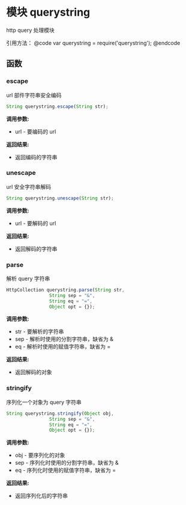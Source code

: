 # 模块 querystring
http query 处理模块

引用方法：
@code
var querystring = require(&#39;querystring&#39;);
@endcode
## 函数
        
### escape
url 部件字符串安全编码
```JavaScript
String querystring.escape(String str);
```

**调用参数:**
* url - 要编码的 url

**返回结果:**
* 返回编码的字符串

### unescape
url 安全字符串解码
```JavaScript
String querystring.unescape(String str);
```

**调用参数:**
* url - 要解码的 url

**返回结果:**
* 返回解码的字符串

### parse
解析 query 字符串
```JavaScript
HttpCollection querystring.parse(String str,
                String sep = "&",
                String eq = "=",
                Object opt = {});
```

**调用参数:**
* str - 要解析的字符串
* sep - 解析时使用的分割字符串，缺省为 &amp;
* eq - 解析时使用的赋值字符串，缺省为 =

**返回结果:**
* 返回解码的对象

### stringify
序列化一个对象为 query 字符串
```JavaScript
String querystring.stringify(Object obj,
                String sep = "&",
                String eq = "=",
                Object opt = {});
```

**调用参数:**
* obj - 要序列化的对象
* sep - 序列化时使用的分割字符串，缺省为 &amp;
* eq - 序列化时使用的赋值字符串，缺省为 =

**返回结果:**
* 返回序列化后的字符串

